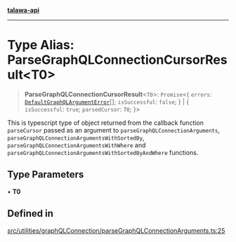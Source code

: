 [**talawa-api**](../../../../README.md)

***

# Type Alias: ParseGraphQLConnectionCursorResult\<T0\>

> **ParseGraphQLConnectionCursorResult**\<`T0`\>: `Promise`\<\{ `errors`: [`DefaultGraphQLArgumentError`](../../type-aliases/DefaultGraphQLArgumentError.md)[]; `isSuccessful`: `false`; \} \| \{ `isSuccessful`: `true`; `parsedCursor`: `T0`; \}\>

This is typescript type of object returned from the callback function `parseCursor` passed
as an argument to `parseGraphQLConnectionArguments`, `parseGraphQLConnectionArgumentsWithSortedBy`,
`parseGraphQLConnectionArgumentsWithWhere` and `parseGraphQLConnectionArgumentsWithSortedByAndWhere`
functions.

## Type Parameters

• **T0**

## Defined in

[src/utilities/graphQLConnection/parseGraphQLConnectionArguments.ts:25](https://github.com/Suyash878/talawa-api/blob/e4413cec641a837926071678fed3c7f67234e31e/src/utilities/graphQLConnection/parseGraphQLConnectionArguments.ts#L25)
